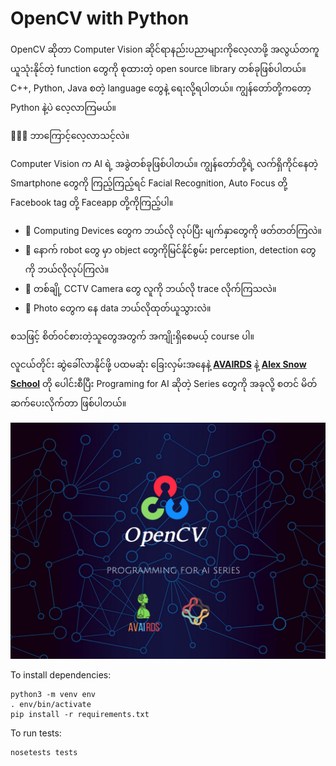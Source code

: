 OpenCV with Python 
==========================

OpenCV ဆိုတာ Computer Vision ဆိုင်ရာနည်းပညာများကိုလေ့လာဖို့ အလွယ်တကူယူသုံးနိုင်တဲ့ function တွေကို စုထားတဲ့ open source library တစ်ခုဖြစ်ပါတယ်။ C++, Python, Java စတဲ့ language တွေနဲ့ ရေးလို့ရပါတယ်။ ကျွန်တော်တို့ကတော့ Python နဲ့ပဲ လေ့လာကြမယ်။

👩‍💻💪 ဘာကြောင့်လေ့လာသင့်လဲ။

Computer Vision က AI ရဲ့ အခွဲတစ်ခုဖြစ်ပါတယ်။ ကျွန်တော်တို့ရဲ့ လက်ရှိကိုင်နေတဲ့ Smartphone တွေကို ကြည့်ကြည့်ရင် Facial Recognition, Auto Focus တို့ Facebook tag တို့ Faceapp တို့ကိုကြည့်ပါ။
* 🧐 Computing Devices တွေက ဘယ်လို လုပ်ပြီး မျက်နှာတွေကို ဖတ်တတ်ကြလဲ။
* 🧐 နောက် robot တွေ မှာ object တွေကိုမြင်နိုင်စွမ်း perception, detection တွေကို ဘယ်လိုလုပ်ကြလဲ။
* 🧐 တစ်ချို့ CCTV Camera တွေ လူကို ဘယ်လို trace လိုက်ကြသလဲ။
* 🧐 Photo တွေက နေ data ဘယ်လိုထုတ်ယူသွားလဲ။

စသဖြင့် စိတ်၀င်စားတဲ့သူတွေအတွက် အကျိုးရှိစေမယ့် course ပါ။

လူငယ်တိုင်း ဆွဲခေါ်လာနိုင်ဖို့ ပထမဆုံး ခြေးလှမ်းအနေနဲ့ [**AVAIRDS**](https://www.facebook.com/avairds/) နဲ့  [**Alex Snow School**](https://www.alexsnowschool.org/) တို ပေါင်းစီပြီး Programing for AI  ဆိုတဲ့ Series တွေကို အခုလို့ စတင်  မိတ်ဆက်ပေးလိုက်တာ ဖြစ်ပါတယ်။

![Introduction to Python Basics](./project_img.png)


To install dependencies:

```
python3 -m venv env
. env/bin/activate
pip install -r requirements.txt
```

To run tests:
```
nosetests tests
```
